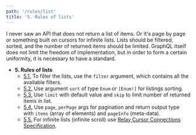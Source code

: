 ```yaml
---
path: '/rules/list'
title: '5. Rules of lists'
---
```


I never saw an API that does not return a list of items. Or it's page by page or something built on cursors for infinite lists. Lists should be filtered, sorted, and the number of returned items should be limited. GraphQL itself does not limit the freedom of implementation, but in order to form a certain uniformity, it is necessary to have a standard.

- **5. Rules of lists**
  - [5.1.](./list-filter.md) To filter the lists, use the `filter` argument, which contains all the available filters.
  - [5.2.](./list-sort.md) Use argument `sort` of type `Enum` or `[Enum!]` for listings sorting.
  - [5.3.](./list-limit-skip.md) Use `limit` with default value and `skip` to limit number of returned items in list.
  - [5.4.](./list-pagination.md) Use `page`, `perPage` args for pagination and return output type with `items` (array of elements) and `pageInfo` (meta-data).
  - [5.5.](./list-cursor-connection.md) For infinite lists (infinite scroll) use [Relay Cursor Connections Specification](https://facebook.github.io/relay/graphql/connections.htm).
